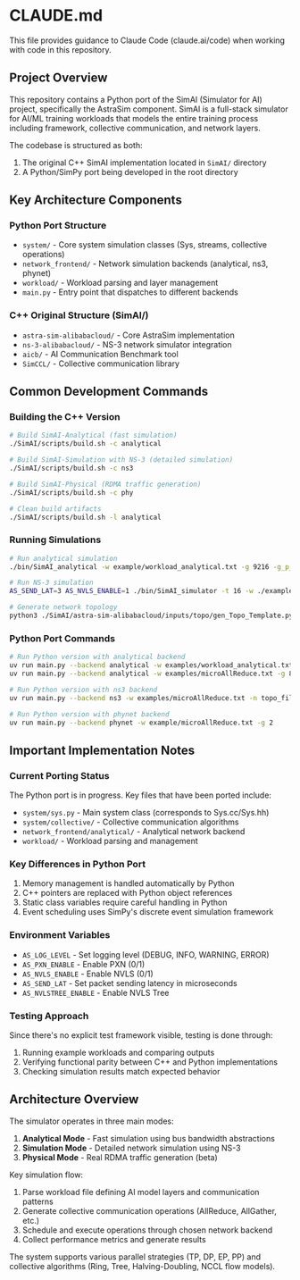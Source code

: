 # CLAUDE.md

This file provides guidance to Claude Code (claude.ai/code) when working with code in this repository.

## Project Overview

This repository contains a Python port of the SimAI (Simulator for AI) project, specifically the AstraSim component. SimAI is a full-stack simulator for AI/ML training workloads that models the entire training process including framework, collective communication, and network layers.

The codebase is structured as both:
1. The original C++ SimAI implementation located in `SimAI/` directory
2. A Python/SimPy port being developed in the root directory

## Key Architecture Components

### Python Port Structure
- `system/` - Core system simulation classes (Sys, streams, collective operations)
- `network_frontend/` - Network simulation backends (analytical, ns3, phynet)
- `workload/` - Workload parsing and layer management
- `main.py` - Entry point that dispatches to different backends

### C++ Original Structure (SimAI/)
- `astra-sim-alibabacloud/` - Core AstraSim implementation
- `ns-3-alibabacloud/` - NS-3 network simulator integration
- `aicb/` - AI Communication Benchmark tool
- `SimCCL/` - Collective communication library

## Common Development Commands

### Building the C++ Version
```bash
# Build SimAI-Analytical (fast simulation)
./SimAI/scripts/build.sh -c analytical

# Build SimAI-Simulation with NS-3 (detailed simulation)
./SimAI/scripts/build.sh -c ns3

# Build SimAI-Physical (RDMA traffic generation)
./SimAI/scripts/build.sh -c phy

# Clean build artifacts
./SimAI/scripts/build.sh -l analytical
```

### Running Simulations
```bash
# Run analytical simulation
./bin/SimAI_analytical -w example/workload_analytical.txt -g 9216 -g_p_s 8 -r test- -busbw example/busbw.yaml

# Run NS-3 simulation
AS_SEND_LAT=3 AS_NVLS_ENABLE=1 ./bin/SimAI_simulator -t 16 -w ./example/microAllReduce.txt -n ./Spectrum-X_128g_8gps_100Gbps_A100 -c astra-sim-alibabacloud/inputs/config/SimAI.conf

# Generate network topology
python3 ./SimAI/astra-sim-alibabacloud/inputs/topo/gen_Topo_Template.py -topo Spectrum-X -g 128 -gt A100 -bw 100Gbps -nvbw 2400Gbps
```

### Python Port Commands
```bash
# Run Python version with analytical backend
uv run main.py --backend analytical -w examples/workload_analytical.txt -g 8
uv run main.py --backend analytical -w examples/microAllReduce.txt -g 8

# Run Python version with ns3 backend
uv run main.py --backend ns3 -w examples/microAllReduce.txt -n topo_file.txt

# Run Python version with phynet backend
uv run main.py --backend phynet -w example/microAllReduce.txt -g 2
```

## Important Implementation Notes

### Current Porting Status
The Python port is in progress. Key files that have been ported include:
- `system/sys.py` - Main system class (corresponds to Sys.cc/Sys.hh)
- `system/collective/` - Collective communication algorithms
- `network_frontend/analytical/` - Analytical network backend
- `workload/` - Workload parsing and management

### Key Differences in Python Port
1. Memory management is handled automatically by Python
2. C++ pointers are replaced with Python object references
3. Static class variables require careful handling in Python
4. Event scheduling uses SimPy's discrete event simulation framework

### Environment Variables
- `AS_LOG_LEVEL` - Set logging level (DEBUG, INFO, WARNING, ERROR)
- `AS_PXN_ENABLE` - Enable PXN (0/1)
- `AS_NVLS_ENABLE` - Enable NVLS (0/1)
- `AS_SEND_LAT` - Set packet sending latency in microseconds
- `AS_NVLSTREE_ENABLE` - Enable NVLS Tree

### Testing Approach
Since there's no explicit test framework visible, testing is done through:
1. Running example workloads and comparing outputs
2. Verifying functional parity between C++ and Python implementations
3. Checking simulation results match expected behavior

## Architecture Overview

The simulator operates in three main modes:

1. **Analytical Mode** - Fast simulation using bus bandwidth abstractions
2. **Simulation Mode** - Detailed network simulation using NS-3
3. **Physical Mode** - Real RDMA traffic generation (beta)

Key simulation flow:
1. Parse workload file defining AI model layers and communication patterns
2. Generate collective communication operations (AllReduce, AllGather, etc.)
3. Schedule and execute operations through chosen network backend
4. Collect performance metrics and generate results

The system supports various parallel strategies (TP, DP, EP, PP) and collective algorithms (Ring, Tree, Halving-Doubling, NCCL flow models).